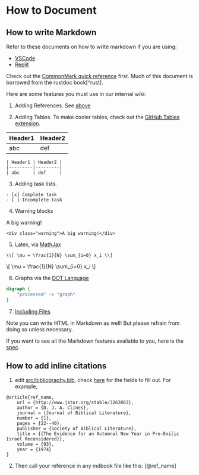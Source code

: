 # How to Document

<!-- toc -->

## How to write Markdown

Refer to these documents on how to write markdown if you are using:
- [VSCode](https://code.visualstudio.com/docs/languages/markdown)
- [Replit](https://docs.replit.com/tutorials/replit/markdown)

Check out the [CommonMark quick reference](https://commonmark.org/help/) first. Much of this document is borrowed from the rustdoc book[^rust].

Here are some features you must use in our internal wiki:

1. Adding References. See [above](how.md#how-to-add-inline-citations)

2. Adding Tables. To make cooler tables, check out the [GitHub Tables extension](https://github.github.com/gfm/#tables-extension-).

| Header1 | Header2 |
| ------- | ------- |
| abc     | def     |

```
| Header1 | Header2 |
|---------|---------|
| abc     | def     |

```

3. Adding task lists.

```
- [x] Complete task
- [ ] Incomplete task
```

4. Warning blocks

<div class="warning">A big warning!</div>

```
<div class="warning">A big warning!</div>
```

5. Latex, via [MathJax](https://www.mathjax.org/)

```
\\[ \mu = \frac{1}{N} \sum_{i=0} x_i \\]
```

\\[ \mu = \frac{1}{N} \sum_{i=0} x_i \\]

6. Graphs via the [DOT Language](https://graphviz.gitlab.io/doc/info/lang.html)

```dot process
digraph {
    "processed" -> "graph"
}
```

7. [Including Files](https://rust-lang.github.io/mdBook/format/mdbook.html#including-files)

Note you can write HTML in Markdown as well! But please refrain from doing so unless necessary.

If you want to see all the Markdown features available to you, here is the [spec](https://spec.commonmark.org/0.30/).


## How to add inline citations
1. edit [src/bibliography.bib](https://github.com/UBC-iGEM/internal-wiki-2023-24/blob/main/src/bibliography.bib), check [here](https://bibtex.eu/types/) for the fields to fill out. For example, 
```
@article{ref_name,
    url = {http://www.jstor.org/stable/3263863},
    author = {D. J. A. Clines},
    journal = {Journal of Biblical Literature},
    number = {1},
    pages = {22--40},
    publisher = {Society of Biblical Literature},
    title = {{The Evidence for an Autumnal New Year in Pre-Exilic Israel Reconsidered}},
    volume = {93},
    year = {1974}
}
```
2. Then call your reference in any mdbook file like this: [@ref_name]

